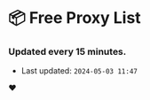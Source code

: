 # :package: Free Proxy List
### Updated every 15 minutes.

- Last updated: `2024-05-03 11:47`

:heart:

